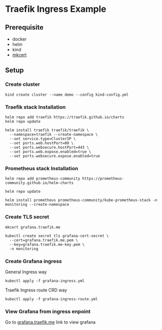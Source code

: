 # Traefik Ingress Example

## Prerequisite

- docker
- helm
- kind
- [mkcert](https://github.com/FiloSottile/mkcert)

## Setup

### Create cluster

```shell
kind create cluster --name demo --config kind-config.yml
```

### Traefik stack Installation

```shell
helm repo add traefik https://traefik.github.io/charts
helm repo update

helm install traefik traefik/traefik \
  --namespace=traefik --create-namespace \
  --set service.type=ClusterIP \
  --set ports.web.hostPort=80 \
  --set ports.websecure.hostPort=443 \
  --set ports.web.expose.enabled=true \
  --set ports.websecure.expose.enabled=true
```

### Prometheus stack Installation

```shell
helm repo add prometheus-community https://prometheus-community.github.io/helm-charts

helm repo update

helm install prometheus prometheus-community/kube-prometheus-stack -n monitoring --create-namespace
```

### Create TLS secret

``` shell
mkcert grafana.traefik.me

kubectl create secret tls grafana-cert-secret \
  --cert=grafana.traefik.me.pem \
  --key=grafana.traefik.me-key.pem \
  -n monitoring
```


### Create Grafana ingress 
General Ingress way
```shell
kubectl apply -f grafana-ingress.yml
```

Traefik Ingress route CRD way
```shell
kubectl apply -f grafana-ingress-route.yml
```

### View Grafana from ingress enpoint

Go to [grafana.traefik.me](grafana.traefik.me) link to view grafana